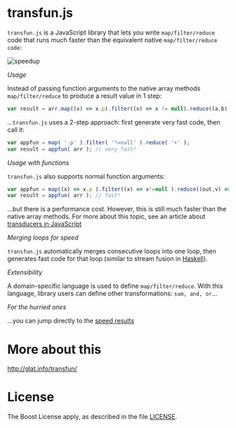 # transfun.js

`transfun.js` is a JavaScript library that lets you write `map/filter/reduce` code that runs much faster than the equivalent native `map/filter/reduce code`:

![speedup](rsrc_web/img/jsperf_safari.png)

*Usage*

Instead of passing function arguments to the native array methods `map/filter/reduce` to produce a result value in 1 step: 
```javascript
var result = arr.map((x) => x.p).filter((x) => x != null).reduce((a,b) => a + b);
  ```
  
...`transfun.js` uses a 2-step approach: first generate very fast code, then call it:
```javascript
var appfun = map( '.p' ).filter( '!=null' ).reduce( '+' );
var result = appfun( arr ); // very fast!
```

*Usage with functions*

`transfun.js` also supports normal function arguments:
```javascript
var appfun = map((x) => x.p ).filter((x) => x!=null ).reduce((out,v) => out+v );
var result = appfun( arr ); // fast!
```
...but there is a performance cost. 
However, this is still much faster than the native array methods. For more about this topic, see an article about [transducers in JavaScript](https://medium.com/@roman01la/understanding-transducers-in-javascript-3500d3bd9624#.9mto6edg3)

*Merging loops for speed*

`transfun.js` automatically merges consecutive loops into one loop, then generates fast code for that loop (similar to stream fusion in [Haskell](http://chrisdone.com/posts/stream-composability)).

*Extensibility*

A domain-specific language is used to define `map/filter/reduce`. With this language, library users can define other transformations: `sum, and, or`...

*For the hurried ones*

...you can jump directly to the [speed results](http://glat.info/transfun/index.html#speed-result)

# More about this

http://glat.info/transfun/

# License

The Boost License apply, as described in the file [LICENSE](./LICENSE).
